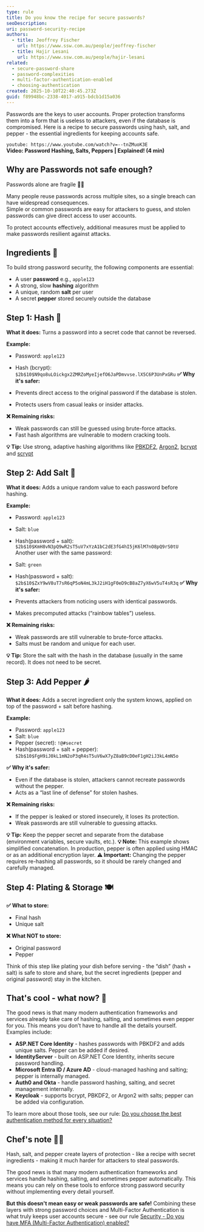```yaml
---
type: rule
title: Do you know the recipe for secure passwords?
seoDescription: 
uri: password-security-recipe
authors:
  - title: Jeoffrey Fischer
    url: https://www.ssw.com.au/people/jeoffrey-fischer
  - title: Hajir Lesani
    url: https://www.ssw.com.au/people/hajir-lesani
related:
  - secure-password-share
  - password-complexities
  - multi-factor-authentication-enabled
  - choosing-authentication
created: 2025-10-10T22:40:45.273Z
guid: f89948bc-2338-4017-a915-bdcb1d15a036
---
```


Passwords are the keys to user accounts. Proper protection transforms them into a form that is useless to attackers, even if the database is compromised.
Here is a recipe to secure passwords using hash, salt, and pepper - the essential ingredients for keeping accounts safe.

`youtube: https://www.youtube.com/watch?v=--tnZMuoK3E`  
**Video: Password Hashing, Salts, Peppers | Explained! (4 min)**  

<!-- endintro -->

## Why are Passwords not safe enough?

Passwords alone are fragile ⛓️‍💥

Many people reuse passwords across multiple sites, so a single breach can have widespread consequences.  
Simple or common passwords are easy for attackers to guess, and stolen passwords can give direct access to user accounts.  

To protect accounts effectively, additional measures must be applied to make passwords resilient against attacks.  

## Ingredients 🥕

To build strong password security, the following components are essential:  

* A user **password** e.g., `apple123`
* A strong, slow **hashing** algorithm
* A unique, random **salt** per user  
* A secret **pepper** stored securely outside the database  

## Step 1: Hash 🔪

**What it does:** Turns a password into a secret code that cannot be reversed.

**Example:**

* Password: `apple123`
* Hash (bcrypt): `$2b$10$N9qo8uLOickgx2ZMRZoMyeIjefO6JaPDmvvse.lX5C6P3UnPxGRu`
**✅ Why it's safer:**

* Prevents direct access to the original password if the database is stolen.
* Protects users from casual leaks or insider attacks.

**❌ Remaining risks:**

* Weak passwords can still be guessed using brute-force attacks.
* Fast hash algorithms are vulnerable to modern cracking tools.

**💡 Tip:** Use strong, adaptive hashing algorithms like [PBKDF2](https://cryptobook.nakov.com/mac-and-key-derivation/pbkdf2), [Argon2](https://argon2.online/), [bcrypt](https://bcrypt.online/) and [scrypt](https://www.browserling.com/tools/scrypt)

## Step 2: Add Salt 🧂

**What it does:** Adds a unique random value to each password before hashing.

**Example:**

* Password: `apple123`
* Salt: `blue`
* Hash(password + salt): `$2b$10$KmH8vN3pQ9wR2sT5uV7xYzA1bC2dE3fG4hI5jK6lM7nO8pQ9rS0tU`
Another user with the same password:

* Salt: `green`
* Hash(password + salt): ``$2b$10$ZxY9wV8uT7sR6qP5oN4mL3kJ2iH1gF0eD9cB8aZ7yX6wV5uT4sR3q``
**✅ Why it's safer:**

* Prevents attackers from noticing users with identical passwords.
* Makes precomputed attacks (“rainbow tables”) useless.

**❌ Remaining risks:**

* Weak passwords are still vulnerable to brute-force attacks.
* Salts must be random and unique for each user.

**💡 Tip:** Store the salt with the hash in the database (usually in the same record). It does not need to be secret.

## Step 3: Add Pepper 🌶️

**What it does:** Adds a secret ingredient only the system knows, applied on top of the password + salt before hashing.

**Example:**

* Password: `apple123`
* Salt: `blue`
* Pepper (secret): `!@#secret`
* Hash(password + salt + pepper): `$2b$10$FgH9iJ0kL1mN2oP3qR4sT5uV6wX7yZ8aB9cD0eF1gH2iJ3kL4mN5o`

**✅ Why it's safer:**

* Even if the database is stolen, attackers cannot recreate passwords without the pepper.
* Acts as a “last line of defense” for stolen hashes.

**❌ Remaining risks:**

* If the pepper is leaked or stored insecurely, it loses its protection.
* Weak passwords are still vulnerable to guessing attacks.

**💡 Tip:** Keep the pepper secret and separate from the database (environment variables, secure vaults, etc.).
**💡 Note:** This example shows simplified concatenation. In production, pepper is often applied using HMAC or as an additional encryption layer.
**⚠️ Important:** Changing the pepper requires re-hashing all passwords, so it should be rarely changed and carefully managed.
## Step 4: Plating & Storage 🍽️

**✅ What to store:**

* Final hash
* Unique salt

**❌ What NOT to store:**

* Original password
* Pepper

Think of this step like plating your dish before serving - the “dish” (hash + salt) is safe to store and share, but the secret ingredients (pepper and original password) stay in the kitchen.

## That's cool - what now? 🤔

The good news is that many modern authentication frameworks and services already take care of hashing, salting, and sometimes even pepper for you. This means you don’t have to handle all the details yourself. Examples include:  

* **ASP.NET Core Identity** - hashes passwords with PBKDF2 and adds unique salts. Pepper can be added if desired.  
* **IdentityServer** - built on ASP.NET Core Identity, inherits secure password handling.  
* **Microsoft Entra ID / Azure AD** - cloud-managed hashing and salting; pepper is internally managed.  
* **Auth0 and Okta** - handle password hashing, salting, and secret management internally.  
* **Keycloak** - supports bcrypt, PBKDF2, or Argon2 with salts; pepper can be added via configuration.  

To learn more about those tools, see our rule: [Do you choose the best authentication method for every situation?](https://www.ssw.com.au/rules/choosing-authentication/)

## Chef's note 🧑‍🍳

Hash, salt, and pepper create layers of protection - like a recipe with secret ingredients - making it much harder for attackers to steal passwords.  

The good news is that many modern authentication frameworks and services handle hashing, salting, and sometimes pepper automatically. This means you can rely on these tools to enforce strong password security without implementing every detail yourself.  

**But this doesn't mean easy or weak passwords are safe!** Combining these layers with strong password choices and Multi-Factor Authentication is what truly keeps user accounts secure - see our rule [Security - Do you have MFA (Multi-Factor Authentication) enabled?](https://www.ssw.com.au/rules/multi-factor-authentication-enabled/)
